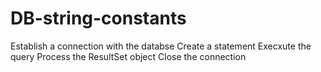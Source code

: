 # DB-string-constants
Establish a connection with the databse
Create a statement
Execxute the query
Process the ResultSet object
Close the connection
